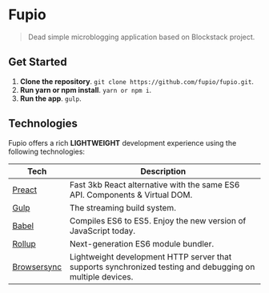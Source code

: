 # Fupio

> Dead simple microblogging application based on Blockstack project.

## Get Started
1. **Clone the repository**. `git clone https://github.com/fupio/fupio.git`.
2. **Run yarn or npm install**. `yarn or npm i`.
3. **Run the app**. `gulp`.

## Technologies
Fupio offers a rich **LIGHTWEIGHT** development experience using the following technologies:

| **Tech** | **Description** |
|----------|-------|
| [Preact](https://preactjs.com)  | Fast 3kb React alternative with the same ES6 API. Components & Virtual DOM. |
| [Gulp](http://gulpjs.com) | The streaming build system.  |
| [Babel](http://babeljs.io) | Compiles ES6 to ES5. Enjoy the new version of JavaScript today. |
| [Rollup](http://rollupjs.org) | Next-generation ES6 module bundler. |
| [Browsersync](https://www.browsersync.io/) | Lightweight development HTTP server that supports synchronized testing and debugging on multiple devices. |